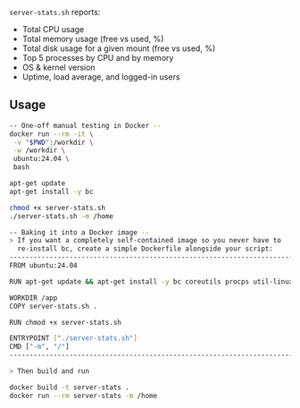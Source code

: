 `server-stats.sh` reports:
- Total CPU usage
- Total memory usage (free vs used, %)
- Total disk usage for a given mount (free vs used, %)
- Top 5 processes by CPU and by memory
- OS & kernel version
- Uptime, load average, and logged-in users

## Usage

```bash
-- One-off manual testing in Docker --
docker run --rm -it \
 -v "$PWD":/workdir \
 -w /workdir \
 ubuntu:24.04 \
 bash

apt-get update
apt-get install -y bc

chmod +x server-stats.sh          
./server-stats.sh -m /home 

-- Baking it into a Docker image --
> If you want a completely self-contained image so you never have to
  re-install bc, create a simple Dockerfile alongside your script:
-----------------------------------------------------------------------
FROM ubuntu:24.04

RUN apt-get update && apt-get install -y bc coreutils procps util-linux

WORKDIR /app
COPY server-stats.sh .

RUN chmod +x server-stats.sh

ENTRYPOINT ["./server-stats.sh"]
CMD ["-m", "/"]
-----------------------------------------------------------------------

> Then build and run

docker build -t server-stats .
docker run --rm server-stats -m /home
